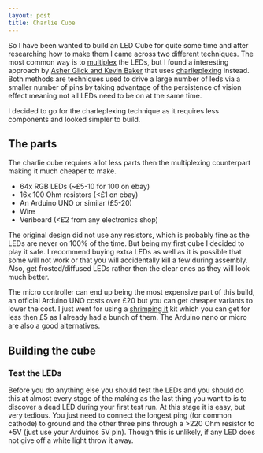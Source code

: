 ```yaml
---
layout: post
title: Charlie Cube
---
```


So I have been wanted to build an LED Cube for quite some time and after researching how to make
them I came across two different techniques. The most common way is to
[multiplex](http://en.wikipedia.org/wiki/Multiplexing) the LEDs, but I found a interesting approach
by [Asher Glick and Kevin Baker](http://aglick.com/charliecube.html) that uses
[charlieplexing](http://en.wikipedia.org/wiki/Charlieplexing) instead. Both methods are techniques
used to drive a large number of leds via a smaller number of pins by taking advantage of the
persistence of vision effect meaning not all LEDs need to be on at the same time.

I decided to go for the charleplexing technique as it requires less components and looked simpler to
build.

The parts
---------

The charlie cube requires allot less parts then the multiplexing counterpart making it much cheaper
to make.

* 64x RGB LEDs (~£5-10 for 100 on ebay)
* 16x 100 Ohm resistors (<£1 on ebay)
* An Arduino UNO or similar (£5-20)
* Wire
* Veriboard (<£2 from any electronics shop)

The original design did not use any resistors, which is probably fine as the LEDs are never on 100%
of the time. But being my first cube I decided to play it safe. I recommend buying extra LEDs as
well as it is possible that some will not work or that you will accidentally kill a few during
assembly. Also, get frosted/diffused LEDs rather then the clear ones as they will look much better.

The micro controller can end up being the most expensive part of this build, an official Arduino UNO
costs over £20 but you can get cheaper variants to lower the cost. I just went for using a
[shrimping it](http://shrimping.it/blog/) kit which you can get for less then £5 as I already had a
bunch of them. The Arduino nano or micro are also a good alternatives.

Building the cube
-----------------

### Test the LEDs

Before you do anything else you should test the LEDs and you should do this at almost every stage of
the making as the last thing you want to is to discover a dead LED during your first test run. At
this stage it is easy, but very tedious. You just need to connect the longest ping (for common
cathode) to ground and the other three pins through a >220 Ohm resistor to +5V (just use your
Arduinos 5V pin). Though this is unlikely, if any LED does not give off a white light throw it away.
